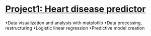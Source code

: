 # [Project1: Heart disease predictor](https://github.com/DolrajRijal/Dolraj_Rijal/blob/main/Heart_disease_predictor.ipynb)
 •Data visualization and analysis with matplotlib
 •Data processing, restructuring
 •Logistic linear regression 
 •Predictive model creation
